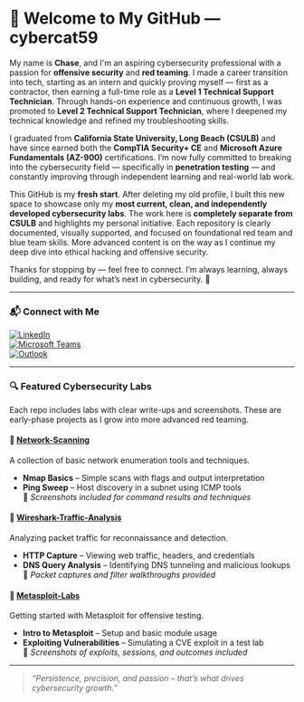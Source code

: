 # 👋 Welcome to My GitHub — cybercat59

My name is **Chase**, and I'm an aspiring cybersecurity professional with a passion for **offensive security** and **red teaming**. I made a career transition into tech, starting as an intern and quickly proving myself — first as a contractor, then earning a full-time role as a **Level 1 Technical Support Technician**. Through hands-on experience and continuous growth, I was promoted to **Level 2 Technical Support Technician**, where I deepened my technical knowledge and refined my troubleshooting skills.

I graduated from **California State University, Long Beach (CSULB)** and have since earned both the **CompTIA Security+ CE** and **Microsoft Azure Fundamentals (AZ-900)** certifications. I’m now fully committed to breaking into the cybersecurity field — specifically in **penetration testing** — and constantly improving through independent learning and real-world lab work.

This GitHub is my **fresh start**. After deleting my old profile, I built this new space to showcase only my **most current, clean, and independently developed cybersecurity labs**. The work here is **completely separate from CSULB** and highlights my personal initiative. Each repository is clearly documented, visually supported, and focused on foundational red team and blue team skills. More advanced content is on the way as I continue my deep dive into ethical hacking and offensive security.

Thanks for stopping by — feel free to connect. I’m always learning, always building, and ready for what’s next in cybersecurity. 🔐

---

### 📬 Connect with Me

[![LinkedIn](https://img.shields.io/badge/LinkedIn-Chase%20Ridenour-blue?style=for-the-badge&logo=linkedin&logoColor=white)](https://www.linkedin.com/in/chaseridenour)  
[![Microsoft Teams](https://img.shields.io/badge/Microsoft%20Teams-cybercat59@outlook.com-6264A7?style=for-the-badge&logo=microsoftteams&logoColor=white)](mailto:cybercat59@outlook.com)  
[![Outlook](https://img.shields.io/badge/Outlook-cybercat59@outlook.com-0078D4?style=for-the-badge&logo=microsoftoutlook&logoColor=white)](mailto:cybercat59@outlook.com)

---

### 🔍 Featured Cybersecurity Labs

Each repo includes labs with clear write-ups and screenshots. These are early-phase projects as I grow into more advanced red teaming.

#### 🔹 [Network-Scanning](https://github.com/cybercat59/Network-Scanning)
A collection of basic network enumeration tools and techniques.
- **Nmap Basics** – Simple scans with flags and output interpretation  
- **Ping Sweep** – Host discovery in a subnet using ICMP tools  
📸 *Screenshots included for command results and techniques*

#### 🔹 [Wireshark-Traffic-Analysis](https://github.com/cybercat59/Wireshark-Traffic-Analysis)
Analyzing packet traffic for reconnaissance and detection.
- **HTTP Capture** – Viewing web traffic, headers, and credentials  
- **DNS Query Analysis** – Identifying DNS tunneling and malicious lookups  
📸 *Packet captures and filter walkthroughs provided*

#### 🔹 [Metasploit-Labs](https://github.com/cybercat59/Metasploit-Labs)
Getting started with Metasploit for offensive testing.
- **Intro to Metasploit** – Setup and basic module usage  
- **Exploiting Vulnerabilities** – Simulating a CVE exploit in a test lab  
📸 *Screenshots of exploits, sessions, and outcomes included*

---

> _“Persistence, precision, and passion – that’s what drives cybersecurity growth.”_
